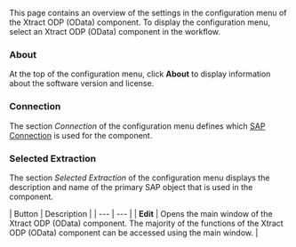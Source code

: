 This page contains an overview of the settings in the configuration menu of the Xtract ODP (OData) component. To display the configuration menu, select an Xtract ODP (OData) component in the workflow.

### About

At the top of the configuration menu, click **About** to display information about the software version and license.

### Connection

The section *Connection* of the configuration menu defines which [SAP Connection](../#sap-connection-for-odata-access) is used for the component.

### Selected Extraction

The section *Selected Extraction* of the configuration menu displays the description and name of the primary SAP object that is used in the component.

| Button | Description | | --- | --- | | **Edit** | Opens the main window of the Xtract ODP (OData) component. The majority of the functions of the Xtract ODP (OData) component can be accessed using the main window. |
